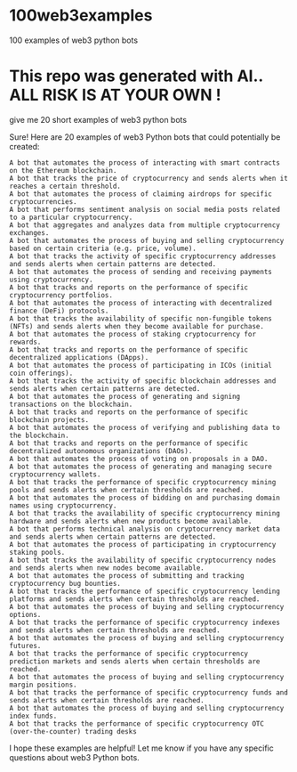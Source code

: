 # 100web3examples
100 examples of web3 python bots

# This repo was generated with AI.. ALL RISK IS AT YOUR OWN !

give me 20 short examples of web3 python bots

Sure! Here are 20 examples of web3 Python bots that could potentially be created:

    A bot that automates the process of interacting with smart contracts on the Ethereum blockchain.
    A bot that tracks the price of cryptocurrency and sends alerts when it reaches a certain threshold.
    A bot that automates the process of claiming airdrops for specific cryptocurrencies.
    A bot that performs sentiment analysis on social media posts related to a particular cryptocurrency.
    A bot that aggregates and analyzes data from multiple cryptocurrency exchanges.
    A bot that automates the process of buying and selling cryptocurrency based on certain criteria (e.g. price, volume).
    A bot that tracks the activity of specific cryptocurrency addresses and sends alerts when certain patterns are detected.
    A bot that automates the process of sending and receiving payments using cryptocurrency.
    A bot that tracks and reports on the performance of specific cryptocurrency portfolios.
    A bot that automates the process of interacting with decentralized finance (DeFi) protocols.
    A bot that tracks the availability of specific non-fungible tokens (NFTs) and sends alerts when they become available for purchase.
    A bot that automates the process of staking cryptocurrency for rewards.
    A bot that tracks and reports on the performance of specific decentralized applications (DApps).
    A bot that automates the process of participating in ICOs (initial coin offerings).
    A bot that tracks the activity of specific blockchain addresses and sends alerts when certain patterns are detected.
    A bot that automates the process of generating and signing transactions on the blockchain.
    A bot that tracks and reports on the performance of specific blockchain projects.
    A bot that automates the process of verifying and publishing data to the blockchain.
    A bot that tracks and reports on the performance of specific decentralized autonomous organizations (DAOs).
    A bot that automates the process of voting on proposals in a DAO.
    A bot that automates the process of generating and managing secure cryptocurrency wallets.
    A bot that tracks the performance of specific cryptocurrency mining pools and sends alerts when certain thresholds are reached.
    A bot that automates the process of bidding on and purchasing domain names using cryptocurrency.
    A bot that tracks the availability of specific cryptocurrency mining hardware and sends alerts when new products become available.
    A bot that performs technical analysis on cryptocurrency market data and sends alerts when certain patterns are detected.
    A bot that automates the process of participating in cryptocurrency staking pools.
    A bot that tracks the availability of specific cryptocurrency nodes and sends alerts when new nodes become available.
    A bot that automates the process of submitting and tracking cryptocurrency bug bounties.
    A bot that tracks the performance of specific cryptocurrency lending platforms and sends alerts when certain thresholds are reached.
    A bot that automates the process of buying and selling cryptocurrency options.
    A bot that tracks the performance of specific cryptocurrency indexes and sends alerts when certain thresholds are reached.
    A bot that automates the process of buying and selling cryptocurrency futures.
    A bot that tracks the performance of specific cryptocurrency prediction markets and sends alerts when certain thresholds are reached.
    A bot that automates the process of buying and selling cryptocurrency margin positions.
    A bot that tracks the performance of specific cryptocurrency funds and sends alerts when certain thresholds are reached.
    A bot that automates the process of buying and selling cryptocurrency index funds.
    A bot that tracks the performance of specific cryptocurrency OTC (over-the-counter) trading desks

I hope these examples are helpful! Let me know if you have any specific questions about web3 Python bots.
